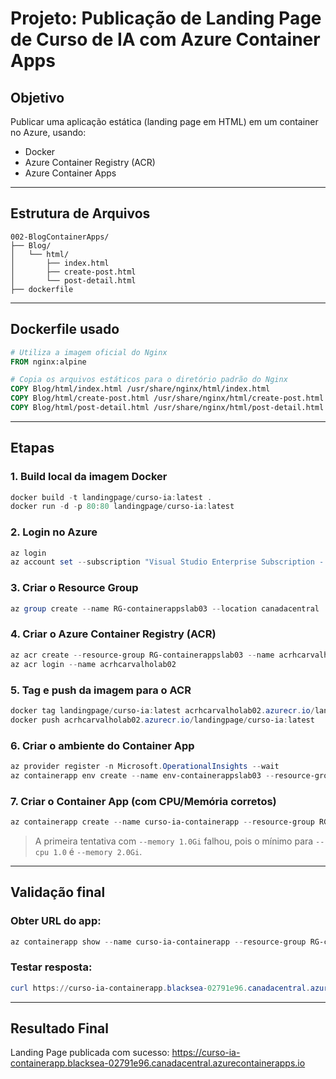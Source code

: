 # Projeto: Publicação de Landing Page de Curso de IA com Azure Container Apps

## Objetivo
Publicar uma aplicação estática (landing page em HTML) em um container no Azure, usando:
- Docker
- Azure Container Registry (ACR)
- Azure Container Apps

---

## Estrutura de Arquivos
```
002-BlogContainerApps/
├── Blog/
│   └── html/
│       ├── index.html
│       ├── create-post.html
│       └── post-detail.html
├── dockerfile
```

---

## Dockerfile usado
```Dockerfile
# Utiliza a imagem oficial do Nginx
FROM nginx:alpine

# Copia os arquivos estáticos para o diretório padrão do Nginx
COPY Blog/html/index.html /usr/share/nginx/html/index.html
COPY Blog/html/create-post.html /usr/share/nginx/html/create-post.html
COPY Blog/html/post-detail.html /usr/share/nginx/html/post-detail.html
```

---

## Etapas

### 1. Build local da imagem Docker
```powershell
docker build -t landingpage/curso-ia:latest .
docker run -d -p 80:80 landingpage/curso-ia:latest
```

### 2. Login no Azure
```powershell
az login
az account set --subscription "Visual Studio Enterprise Subscription - MPN"
```

### 3. Criar o Resource Group
```powershell
az group create --name RG-containerappslab03 --location canadacentral
```

### 4. Criar o Azure Container Registry (ACR)
```powershell
az acr create --resource-group RG-containerappslab03 --name acrhcarvalholab02 --sku Basic
az acr login --name acrhcarvalholab02
```

### 5. Tag e push da imagem para o ACR
```powershell
docker tag landingpage/curso-ia:latest acrhcarvalholab02.azurecr.io/landingpage/curso-ia:latest
docker push acrhcarvalholab02.azurecr.io/landingpage/curso-ia:latest
```

### 6. Criar o ambiente do Container App
```powershell
az provider register -n Microsoft.OperationalInsights --wait
az containerapp env create --name env-containerappslab03 --resource-group RG-containerappslab03 --location canadacentral
```

### 7. Criar o Container App (com CPU/Memória corretos)
```powershell
az containerapp create --name curso-ia-containerapp --resource-group RG-containerappslab03 --environment env-containerappslab03 --image acrhcarvalholab02.azurecr.io/landingpage/curso-ia:latest --cpu 1.0 --memory 2.0Gi --target-port 80 --ingress external --registry-server acrhcarvalholab02.azurecr.io
```

> A primeira tentativa com `--memory 1.0Gi` falhou, pois o mínimo para `--cpu 1.0` é `--memory 2.0Gi`.

---

## Validação final

### Obter URL do app:
```powershell
az containerapp show --name curso-ia-containerapp --resource-group RG-containerappslab03 --query properties.configuration.ingress.fqdn -o tsv
```

### Testar resposta:
```powershell
curl https://curso-ia-containerapp.blacksea-02791e96.canadacentral.azurecontainerapps.io
```

---

## Resultado Final
Landing Page publicada com sucesso:
https://curso-ia-containerapp.blacksea-02791e96.canadacentral.azurecontainerapps.io
